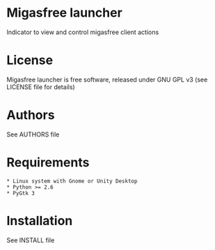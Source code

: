 Migasfree launcher
==================

Indicator to view and control migasfree client actions


License
=======

Migasfree launcher is free software, released under GNU GPL v3 (see LICENSE file for details)


Authors
=======

See AUTHORS file


Requirements
============

    * Linux system with Gnome or Unity Desktop
    * Python >= 2.6
    * PyGtk 3


Installation
============

See INSTALL file
